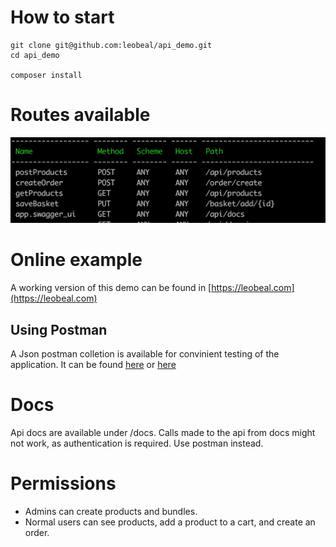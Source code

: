 # How to start

```shell
git clone git@github.com:leobeal/api_demo.git
cd api_demo

composer install

```

# Routes available
![routes](public/images/routes.png)


# Online example

A working version of this demo can be found in [https://leobeal.com](https://leobeal.com)

## Using Postman

A Json postman colletion is available for convinient testing of the application.
It can be found [here](public/postman_collection.json) or [here](https://leobeal.com/postman_collection.json)


# Docs
Api docs are available under /docs.  Calls made to the api from docs might not work, as authentication is required. Use postman instead.

# Permissions
- Admins can create products and bundles.
- Normal users can see products, add a product to a cart, and create an order.
